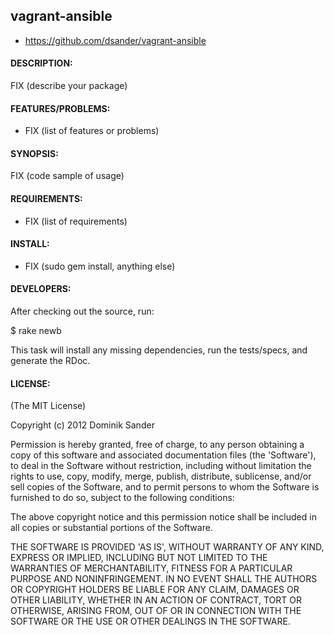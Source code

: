 ## vagrant-ansible

* https://github.com/dsander/vagrant-ansible

#### DESCRIPTION:

FIX (describe your package)

#### FEATURES/PROBLEMS:

* FIX (list of features or problems)

#### SYNOPSIS:

  FIX (code sample of usage)

#### REQUIREMENTS:

* FIX (list of requirements)

#### INSTALL:

* FIX (sudo gem install, anything else)

#### DEVELOPERS:

After checking out the source, run:

  $ rake newb

This task will install any missing dependencies, run the tests/specs,
and generate the RDoc.

#### LICENSE:

(The MIT License)

Copyright (c) 2012 Dominik Sander

Permission is hereby granted, free of charge, to any person obtaining
a copy of this software and associated documentation files (the
'Software'), to deal in the Software without restriction, including
without limitation the rights to use, copy, modify, merge, publish,
distribute, sublicense, and/or sell copies of the Software, and to
permit persons to whom the Software is furnished to do so, subject to
the following conditions:

The above copyright notice and this permission notice shall be
included in all copies or substantial portions of the Software.

THE SOFTWARE IS PROVIDED 'AS IS', WITHOUT WARRANTY OF ANY KIND,
EXPRESS OR IMPLIED, INCLUDING BUT NOT LIMITED TO THE WARRANTIES OF
MERCHANTABILITY, FITNESS FOR A PARTICULAR PURPOSE AND NONINFRINGEMENT.
IN NO EVENT SHALL THE AUTHORS OR COPYRIGHT HOLDERS BE LIABLE FOR ANY
CLAIM, DAMAGES OR OTHER LIABILITY, WHETHER IN AN ACTION OF CONTRACT,
TORT OR OTHERWISE, ARISING FROM, OUT OF OR IN CONNECTION WITH THE
SOFTWARE OR THE USE OR OTHER DEALINGS IN THE SOFTWARE.
